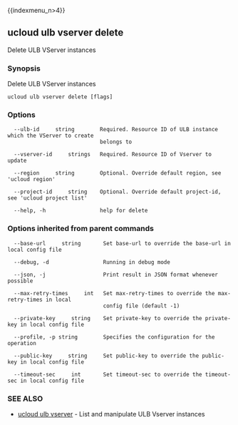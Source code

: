 {{indexmenu_n>4}}

## ucloud ulb vserver delete

Delete ULB VServer instances

### Synopsis

Delete ULB VServer instances

```
ucloud ulb vserver delete [flags]
```

### Options

```
  --ulb-id     string        Required. Resource ID of ULB instance which the VServer to create
                             belongs to 

  --vserver-id     strings   Required. Resource ID of Vserver to update 

  --region     string        Optional. Override default region, see 'ucloud region' 

  --project-id     string    Optional. Override default project-id, see 'ucloud project list' 

  --help, -h                 help for delete 

```

### Options inherited from parent commands

```
  --base-url     string       Set base-url to override the base-url in local config file 

  --debug, -d                 Running in debug mode 

  --json, -j                  Print result in JSON format whenever possible 

  --max-retry-times     int   Set max-retry-times to override the max-retry-times in local
                              config file (default -1) 

  --private-key     string    Set private-key to override the private-key in local config file 

  --profile, -p string        Specifies the configuration for the operation 

  --public-key     string     Set public-key to override the public-key in local config file 

  --timeout-sec     int       Set timeout-sec to override the timeout-sec in local config file 

```

### SEE ALSO

* [ucloud ulb vserver](software/cli/cmd/ucloud/ulb/vserver)	 - List and manipulate ULB Vserver instances

